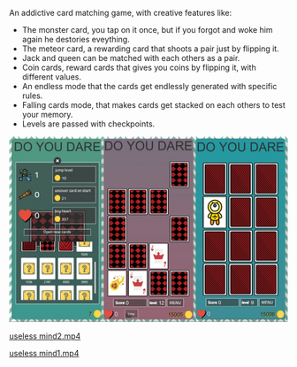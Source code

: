 An addictive card matching game, with creative features like:

- The monster card, you tap on it once, but if you forgot and woke him again he destories eveything.
- The meteor card, a rewarding card that shoots a pair just by flipping it.
- Jack and queen can be matched with each others as a pair.
- Coin cards, reward cards that gives you coins by flipping it, with different values.
- An endless mode that the cards get endlessly generated with specific rules.
- Falling cards mode, that makes cards get stacked on each others to test your memory.
- Levels are passed with checkpoints.

![](Screenshots/image_fixed_width.jpg)

[useless mind2.mp4](file:///home/leer/Projects/UselessMind/Screenshots/useless%20mind2.mp4)

[useless mind1.mp4](file:///home/leer/Projects/UselessMind/Screenshots/useless%20mind1.mp4)